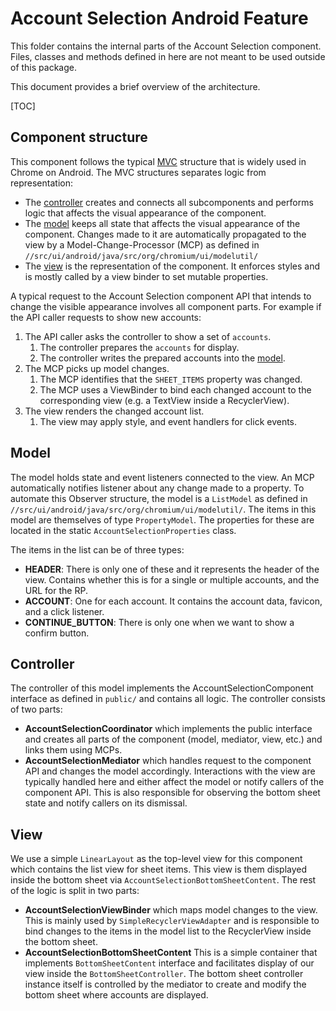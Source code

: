 # Account Selection Android Feature

This folder contains the internal parts of the Account Selection component.
Files, classes and methods defined in here are not meant to be used outside of
this package.

This document provides a brief overview of the architecture.

[TOC]


## Component structure

This component follows the typical
[MVC](https://en.wikipedia.org/wiki/Model%E2%80%93view%E2%80%93controller)
structure that is widely used in Chrome on Android. The MVC structures separates
logic from representation:

 * The [controller](#Controller) creates and connects all subcomponents and
   performs logic that affects the visual appearance of the component.
 * The [model](#Model) keeps all state that affects the visual appearance of the
   component. Changes made to it are automatically propagated to the view by a
   Model-Change-Processor (MCP) as defined in
    `//src/ui/android/java/src/org/chromium/ui/modelutil/`
 * The [view](#View) is the representation of the component. It enforces styles
   and is mostly called by a view binder to set mutable properties.


A typical request to the Account Selection component API that intends to change
the visible appearance involves all component parts. For example if the API
caller requests to show new accounts:

1. The API caller asks the controller to show a set of `accounts`.
    1. The controller prepares the `accounts` for display.
    2. The controller writes the prepared accounts into the [model](#Model).
2. The MCP picks up model changes.
    1. The MCP identifies that the `SHEET_ITEMS` property was changed.
    2. The MCP uses a ViewBinder to bind each changed account to the
       corresponding view (e.g. a TextView inside a RecyclerView).
3. The view renders the changed account list.
    1. The view may apply style, and event handlers for click events.


## Model

The model holds state and event listeners connected to the view. An MCP
automatically notifies listener about any change made to a property. To automate
this Observer structure, the model is a `ListModel` as defined in
`//src/ui/android/java/src/org/chromium/ui/modelutil/`. The items in this model
are themselves of type `PropertyModel`. The properties for these are located in
the static `AccountSelectionProperties` class.

The items in the list can be of three types:

 * **HEADER**: There is only one of these and it represents the header of the
   view. Contains whether this is for a single or multiple accounts, and the URL
   for the RP.
 * **ACCOUNT**: One for each account. It contains the account data, favicon, and
   a click listener.
 * **CONTINUE_BUTTON**: There is only one when we want to show a confirm button.

## Controller

The controller of this model implements the AccountSelectionComponent interface
as defined in `public/` and contains all logic. The controller consists of two
parts:

  * **AccountSelectionCoordinator** which implements the public interface and
    creates all parts of the component (model, mediator, view, etc.) and links
    them using MCPs.
  * **AccountSelectionMediator** which handles request to the component API and
    changes the model accordingly. Interactions with the view are typically
    handled here and either affect the model or notify callers of the component
    API. This is also responsible for observing the bottom sheet state and
    notify callers on its dismissal.


## View

We use a simple `LinearLayout` as the top-level view for this component which
contains the list view for sheet items. This view is them displayed inside the
bottom sheet via `AccountSelectionBottomSheetContent`. The rest of the logic is
split in two parts:

 * **AccountSelectionViewBinder** which maps model changes to the view. This is
   mainly used by `SimpleRecyclerViewAdapter` and is responsible to bind changes
   to the items in the model list to the RecyclerView inside the bottom sheet.
 * **AccountSelectionBottomSheetContent** This is a simple container that
   implements `BottomSheetContent` interface and facilitates display of our view
   inside the `BottomSheetController`. The bottom sheet controller instance
   itself is controlled by the mediator to create and modify the bottom sheet
   where accounts are displayed.
